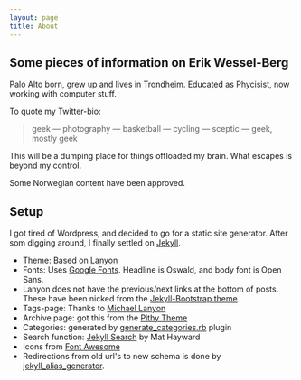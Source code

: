 ```yaml
---
layout: page
title: About
---
```


## Some pieces of information on Erik Wessel-Berg

Palo Alto born, grew up and lives in Trondheim. Educated as Phycisist, now working with computer stuff.

To quote my Twitter-bio:

> geek — photography — basketball — cycling — sceptic — geek, mostly geek

This will be a dumping place for things offloaded my brain. What escapes is beyond my control.

Some Norwegian content have been approved.

## Setup

I got tired of Wordpress, and decided to go for a static site generator. After som digging around, I finally settled on [Jekyll](http://jekyllrb.com).

* Theme: Based on [Lanyon](https://github.com/poole/lanyon)
* Fonts: Uses [Google Fonts](https://www.google.com/fonts). Headline is Oswald, and body font is Open Sans.
* Lanyon does not have the previous/next links at the bottom of posts. These have been nicked from the [Jekyll-Bootstrap theme](https://github.com/plusjade/jekyll-bootstrap).
* Tags-page: Thanks to [Michael Lanyon](http://blog.lanyonm.org/articles/2013/11/21/alphabetize-jekyll-page-tags-pure-liquid.html)
* Archive page: got this from the [Pithy Theme](https://github.com/smallmuou/Jekyll-Pithy)
* Categories: generated by [generate_categories.rb](https://github.com/recurser/jekyll-plugins) plugin
* Search function: [Jekyll Search](https://github.com/mathaywarduk/jekyll-search) by Mat Hayward
* Icons from [Font Awesome](http://fontawesome.io)
* Redirections from old url's to new schema is done by [jekyll_alias_generator](https://github.com/tsmango/jekyll_alias_generator).


